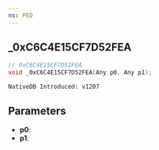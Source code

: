 ```yaml
---
ns: PED
---
```

## _0xC6C4E15CF7D52FEA

```c
// 0xC6C4E15CF7D52FEA
void _0xC6C4E15CF7D52FEA(Any p0, Any p1);
```

```
NativeDB Introduced: v1207
```

## Parameters
* **p0**:
* **p1**:
